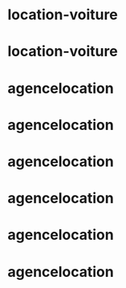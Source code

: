 # location-voiture
# location-voiture
# agencelocation
# agencelocation
# agencelocation
# agencelocation
# agencelocation
# agencelocation
